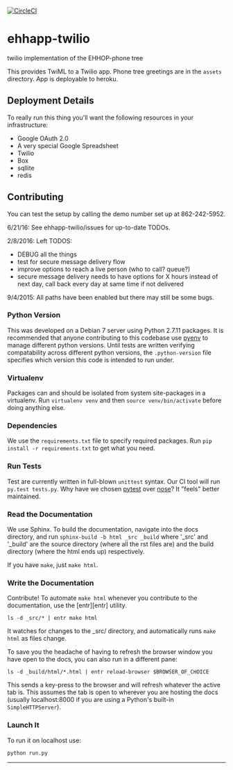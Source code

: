 [![CircleCI](https://circleci.com/gh/ehhop/ehhapp-twilio/tree/master.svg?style=svg)](https://circleci.com/gh/ehhop/ehhapp-twilio/tree/master)

# ehhapp-twilio

twilio implementation of the EHHOP-phone tree

This provides TwiML to a Twilio app. Phone tree greetings are in the `assets` directory. App is deployable to heroku.

## Deployment Details

To really run this thing you'll want the following resources in your infrastructure:

* Google OAuth 2.0
* A very special Google Spreadsheet
* Twilio
* Box
* sqllite
* redis

## Contributing

You can test the setup by calling the demo number set up at 862-242-5952.

6/21/16: See ehhapp-twilio/issues for up-to-date TODOs.

2/8/2016: Left TODOS:
* DEBUG all the things
* test for secure message delivery flow
* improve options to reach a live person (who to call? queue?)
* secure message delivery needs to have options for X hours instead of next day, call back every day at same time if not delivered

9/4/2015: All paths have been enabled but there may still be some bugs.

### Python Version

This was developed on a Debian 7 server using Python 2.7.11 packages. It is recommended that anyone contributing to this codebase use [pyenv][pyenv] to manage different python versions. Until tests are written verifying compatability across different python versions, the `.python-version` file specifies which version this code is intended to run under.

### Virtualenv

Packages can and should be isolated from system site-packages in a virtualenv. Run `virtualenv venv` and then `source venv/bin/activate` before doing anything else.

### Dependencies

We use the `requirements.txt` file to specify required packages. Run `pip install -r requirements.txt` to get what you need.

### Run Tests

Test are currently written in full-blown `unittest` syntax. Our CI tool will run `py.test tests.py`. Why have we chosen [pytest][pytest] over [nose][nose]? It "feels" better maintained.

### Read the Documentation

We use Sphinx. To build the documentation, navigate into the docs directory, and run `sphinx-build -b html _src _build` where '\_src' and '\_build' are the source directory (where all the rst files are) and the build directory (where the html ends up) respectively.

If you have `make`, just `make html`.

### Write the Documentation

Contribute! To automate `make html` whenever you contribute to the documentation, use the [entr][entr] utility. 

`ls -d _src/* | entr make html`

It watches for changes to the \_src/ directory, and automatically runs `make html` as files change.

To save you the headache of having to refresh the browser window you have open to the docs, you can also run in a different pane:

`ls -d _build/html/*.html | entr reload-browser $BROWSER_OF_CHOICE`

This sends a key-press to the browser and will refresh whatever the active tab is. This assumes the tab is open to wherever you are hosting the docs (usually localhost:8000 if you are using a Python's built-in `SimpleHTTPServer`).

### Launch It

To run it on localhost use:

`python run.py`

---

<!-- Links -->
[pyenv]: https://github.com/yyuu/pyenv
[pytest]: http://pytest.org/latest/
[nose]: http://nose.readthedocs.io/en/latest/
